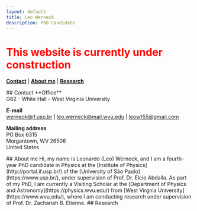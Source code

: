 ```yaml
---
layout: default
title: Leo Werneck
description: PhD Candidate
---
```


# <font color='red'> This website is currently under construction </font>

[**Contact**](#Contact) \| [**About me**](#About) \| [**Research**](#Research)

<a name='Contact'>
## Contact
**Office**<br>
G62 - White Hall - West Virginia University

**E-mail**<br>
[werneck@if.usp.br](mailto:werneck@if.usp.br) \| [leo.werneck@mail.wvu.edu](mailto:leo.werneck@mail.wvu.edu) \| [leow155@gmail.com](mailto:leow155@gmail.com)

**Mailing address**<br>
PO Box 6315<br>
Morgantown, WV 26506<br>
United States

<a name='About'>
## About me
Hi, my name is Leonardo (Leo) Werneck, and I am a fourth-year PhD candidate in Physics at the [Institute of Physics](http://portal.if.usp.br/) of the [University of São Paulo](https://www.usp.br/), under supervision of Prof. Dr. Elcio Abdalla. As part of my PhD, I am currently a Visiting Scholar at the [Department of Physics and Astronomy](https://physics.wvu.edu/) from [West Virgnia University](https://www.wvu.edu/), where I am conducting research under supervision of Prof. Dr. Zachariah B. Etienne.

<a name='Research'>
## Research
